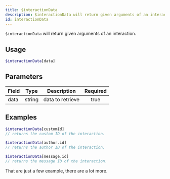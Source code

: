 ```yaml
---
title: $interactionData
description: $interactionData will return given arguments of an interaction.
id: interactionData
---
```


`$interactionData` will return given arguments of an interaction.

## Usage

```php
$interactionData[data]
```

## Parameters

| Field | Type   | Description      | Required |
|-------|--------|------------------|:--------:|
| data  | string | data to retrieve |   true   |

## Examples

```php
$interactionData[customId]
// returns the custom ID of the interaction.
```

```php
$interactionData[author.id]
// returns the author ID of the interaction.
```

```php
$interactionData[message.id]
// returns the message ID of the interaction.
```

That are just a few example, there are a lot more.